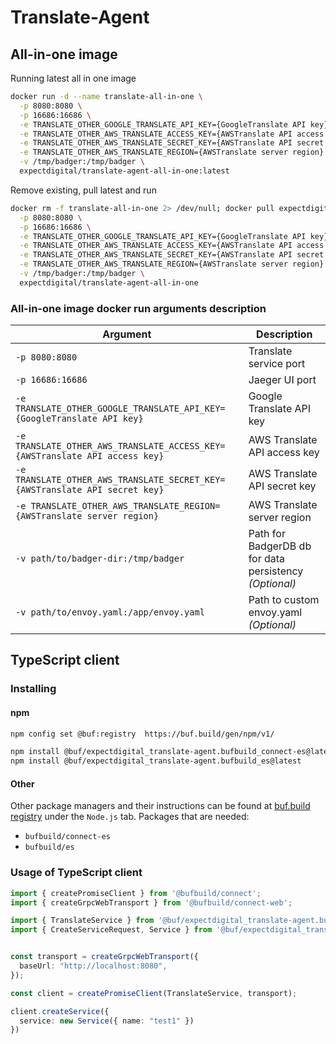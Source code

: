 # Translate-Agent

## All-in-one image
Running latest all in one image
```bash
docker run -d --name translate-all-in-one \
  -p 8080:8080 \
  -p 16686:16686 \
  -e TRANSLATE_OTHER_GOOGLE_TRANSLATE_API_KEY={GoogleTranslate API key} \
  -e TRANSLATE_OTHER_AWS_TRANSLATE_ACCESS_KEY={AWSTranslate API access key} \
  -e TRANSLATE_OTHER_AWS_TRANSLATE_SECRET_KEY={AWSTranslate API secret key} \
  -e TRANSLATE_OTHER_AWS_TRANSLATE_REGION={AWSTranslate server region} \
  -v /tmp/badger:/tmp/badger \
  expectdigital/translate-agent-all-in-one:latest
```
Remove existing, pull latest and run
```bash
docker rm -f translate-all-in-one 2> /dev/null; docker pull expectdigital/translate-agent-all-in-one; docker run -d --name translate-all-in-one \
  -p 8080:8080 \
  -p 16686:16686 \
  -e TRANSLATE_OTHER_GOOGLE_TRANSLATE_API_KEY={GoogleTranslate API key} \
  -e TRANSLATE_OTHER_AWS_TRANSLATE_ACCESS_KEY={AWSTranslate API access key} \
  -e TRANSLATE_OTHER_AWS_TRANSLATE_SECRET_KEY={AWSTranslate API secret key} \
  -e TRANSLATE_OTHER_AWS_TRANSLATE_REGION={AWSTranslate server region} \
  -v /tmp/badger:/tmp/badger \
  expectdigital/translate-agent-all-in-one
```

### All-in-one image docker run arguments description
| Argument                                                                    | Description                                            |
| ----------------------------------------------------------------------------| ------------------------------------------------------ |
| `-p 8080:8080`                                                              | Translate service port                                 |
| `-p 16686:16686`                                                            | Jaeger UI port                                         |
| `-e TRANSLATE_OTHER_GOOGLE_TRANSLATE_API_KEY={GoogleTranslate API key}`     | Google Translate API key                               |
| `-e TRANSLATE_OTHER_AWS_TRANSLATE_ACCESS_KEY={AWSTranslate API access key}` | AWS Translate API access key                           |
| `-e TRANSLATE_OTHER_AWS_TRANSLATE_SECRET_KEY={AWSTranslate API secret key}` | AWS Translate API secret key                           |
| `-e TRANSLATE_OTHER_AWS_TRANSLATE_REGION={AWSTranslate server region}`      | AWS Translate server region                            |
| `-v path/to/badger-dir:/tmp/badger`                                         | Path for BadgerDB db for data persistency *(Optional)* |
| `-v path/to/envoy.yaml:/app/envoy.yaml`                                     | Path to custom envoy.yaml *(Optional)*                 |

## TypeScript client

### Installing

#### npm
```bash
npm config set @buf:registry  https://buf.build/gen/npm/v1/

npm install @buf/expectdigital_translate-agent.bufbuild_connect-es@latest
npm install @buf/expectdigital_translate-agent.bufbuild_es@latest
```
#### Other

Other package managers and their instructions can be found at [buf.build registry](https://buf.build/expectdigital/translate-agent/assets/main) under the `Node.js` tab.
Packages that are needed:
- `bufbuild/connect-es`
- `bufbuild/es`

### Usage of TypeScript client
```typescript
import { createPromiseClient } from '@bufbuild/connect';
import { createGrpcWebTransport } from '@bufbuild/connect-web';

import { TranslateService } from '@buf/expectdigital_translate-agent.bufbuild_connect-es/translate/v1/translate_connect';
import { CreateServiceRequest, Service } from '@buf/expectdigital_translate-agent.bufbuild_es/translate/v1/translate_pb';


const transport = createGrpcWebTransport({
  baseUrl: "http://localhost:8080",
});

const client = createPromiseClient(TranslateService, transport);

client.createService({
  service: new Service({ name: "test1" })
})
```
